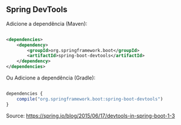 ## Spring DevTools

Adicione a dependência (Maven):

```xml

<dependencies>
    <dependency>
        <groupId>org.springframework.boot</groupId>
        <artifactId>spring-boot-devtools</artifactId>
    </dependency>
</dependencies>

```

Ou Adicione a dependência (Gradle):

```js

dependencies {
    compile("org.springframework.boot:spring-boot-devtools")
}

```

Source: https://spring.io/blog/2015/06/17/devtools-in-spring-boot-1-3
